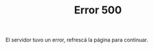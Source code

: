 ---
layout: notification
title: Error 500
body: El servidor tuvo un error, refrescá la página para continuar.
---